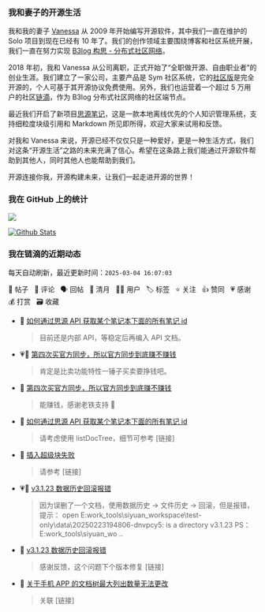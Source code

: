 ### 我和妻子的开源生活

我和我的妻子 [Vanessa](https://github.com/Vanessa219) 从 2009 年开始编写开源软件，其中我们一直在维护的 Solo 项目到现在已经有 10 年了。我们的创作领域主要围绕博客和社区系统开展，我们一直在努力实现 [B3log 构思 - 分布式社区网络](https://ld246.com/article/1546941897596)。

2018 年初，我和 Vanessa 从公司离职，正式开始了“全职做开源、自由职业者”的创业生涯。我们建立了一家公司，主要产品是 Sym 社区系统，它的[社区版](https://github.com/88250/symphony)是完全开源的，个人可基于其开源协议免费使用。另外，我们也运营着一个超过 5 万用户的社区[链滴](https://ld246.com)，作为 B3log 分布式社区网络的社区端节点。

最近我们开启了新项目[思源笔记](https://github.com/siyuan-note/siyuan)，这是一款本地离线优先的个人知识管理系统，支持细粒度块级引用和 Markdown 所见即所得，欢迎大家来试用和反馈。

对我和 Vanessa 来说，开源已经不仅仅只是一种爱好，更是一种生活方式，我们对这条“开源生活”之路的未来充满了信心。希望在这条路上我们能通过开源软件帮助到其他人，同时其他人也能帮助到我们。

开源连接你我，开源构建未来，让我们一起走进开源的世界！

### 我在 GitHub 上的统计

<a title="Hits" target="_blank" href="https://github.com/88250/88250"><img src="https://hits.b3log.org/88250/88250.svg"></a>

[![Github Stats](https://github-readme-stats.vercel.app/api?username=88250&theme=tokyonight&show_icons=true)](https://github.com/88250)

<!--events start -->

### 我在链滴的近期动态

每天自动刷新，最近更新时间：`2025-03-04 16:07:03`

📝 帖子 &nbsp; 💬 评论 &nbsp; 🗣 回帖 &nbsp; 🌙 清月 &nbsp; 👨‍💻 用户 &nbsp; 🏷️ 标签 &nbsp; ⭐️ 关注 &nbsp; 👍 赞同 &nbsp; 💗 感谢 &nbsp; 💰 打赏 &nbsp; 🗃 收藏

* 💬 [如何通过思源 API 获取某个笔记本下面的所有笔记 id](https://ld246.com/article/1741053543624/comment/1741074927087#comments)

  > 目前还是内部 API，等稳定后再编入 API 文档。
* 💗📝 [第四次买官方同步，所以官方同步到底赚不赚钱](https://ld246.com/article/1741056993033)

  > 肯定是比卖功能特性一锤子买卖要挣钱吧。
* 💬 [第四次买官方同步，所以官方同步到底赚不赚钱](https://ld246.com/article/1741056993033/comment/1741057135624#comments)

  > 能赚钱，感谢老铁支持 🙏
* 💬 [如何通过思源 API 获取某个笔记本下面的所有笔记 id](https://ld246.com/article/1741053543624/comment/1741053789919#comments)

  > 请考虑使用 listDocTree，细节可参考 [链接]
* 💬 [插入超级块失败](https://ld246.com/article/1741052743446/comment/1741053597935#comments)

  > 请参考 [链接]
* 💗📝 [v3.1.23 数据历史回滚报错](https://ld246.com/article/1741016571975)

  > 因为误删了一个文档，使用数据历史 → 文件历史 → 回滚，但是报错，提示： open E:work_tools\siyuan_workspace\test-only\data\20250223194806-dnvpcy5: is a directory v3.1.23 PS：E:work_tools\siyuan_wo ..
* 💬 [v3.1.23 数据历史回滚报错](https://ld246.com/article/1741016571975/comment/1741017315520#comments)

  > 感谢反馈，这个问题下个版本修复 [链接]
* 💬 [关于手机 APP 的文档树最大列出数量无法更改](https://ld246.com/article/1702216476341/comment/1741012820766#comments)

  > 关联 [链接]


<!--events end -->
